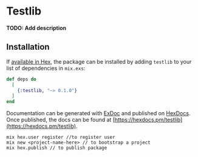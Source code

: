 # Testlib

**TODO: Add description**

## Installation

If [available in Hex](https://hex.pm/docs/publish), the package can be installed
by adding `testlib` to your list of dependencies in `mix.exs`:

```elixir
def deps do
  [
    {:testlib, "~> 0.1.0"}
  ]
end
```

Documentation can be generated with [ExDoc](https://github.com/elixir-lang/ex_doc)
and published on [HexDocs](https://hexdocs.pm). Once published, the docs can
be found at [https://hexdocs.pm/testlib](https://hexdocs.pm/testlib).

```
mix hex.user register //to register user
mix new <project-name-here> // to bootstrap a project
mix hex.publish // to publish package
```



